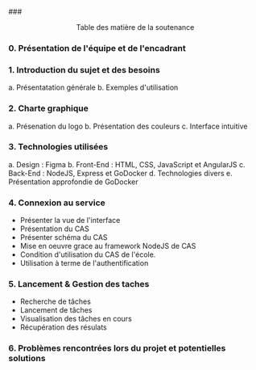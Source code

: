 
###<center>Table des matière de la soutenance</center>

### 0. Présentation de l'équipe et de l'encadrant

### 1. Introduction du sujet et des besoins
a. Présentatation générale
b. Exemples d'utilisation
### 2. Charte graphique
a. Présenation du logo
b. Présentation des couleurs
c. Interface intuitive 
### 3. Technologies utilisées
a. Design : Figma
b. Front-End : HTML, CSS, JavaScript et AngularJS
c. Back-End : NodeJS, Express et GoDocker
d. Technologies divers
e. Présentation approfondie de GoDocker
### 4. Connexion au service
- Présenter la vue de l'interface
- Présentation du CAS
- Présenter schéma du CAS
- Mise en oeuvre grace au framework NodeJS de CAS
- Condition d'utilisation du CAS de l'école.
- Utilisation à terme de l'authentification

### 5. Lancement & Gestion des taches
- Recherche de tâches
- Lancement de tâches
- Visualisation des tâches en cours
- Récupération des résulats     

### 6. Problèmes rencontrées lors du projet et potentielles solutions




